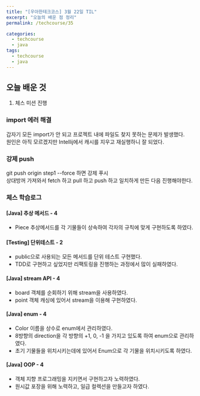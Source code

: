 ```yaml
---
title: "[우아한테크코스] 3월 22일 TIL"
excerpt: "오늘의 배운 점 정리"
permalink: /techcourse/35

categories:
  - techcourse
  - java
tags:
  - techcourse
  - java
---  
```

## 오늘 배운 것  
1. 체스 미션 진행  

### import 에러 해결  
갑자기 모든 import가 안 되고 프로젝트 내에 파일도 찾지 못하는 문제가 발생했다.  
원인은 아직 모르겠지만 Intellij에서 캐시를 지우고 재실행하니 잘 되었다.  

### 강제 push  
git push origin step1 --force 하면 강제 푸시  
상대방꺼 가져와서 fetch 하고 pull 하고 push 하고 일치하게 만든 다음 진행해야한다.  

### 체스 학습로그
#### [Java] 추상 메서드 - 4
- Piece 추상메서드를 각 기물들이 상속하여 각자의 규칙에 맞게 구현하도록 하였다.
#### [Testing] 단위테스트 - 2
- public으로 사용되는 모든 메서드를 단위 테스트 구현했다.
- TDD로 구현하고 싶었지만 리팩토링을 진행하는 과정에서 많이 실패하였다.
#### [Java] stream API - 4
- board 객체를 순회하기 위해 stream을 사용하였다.
- point 객체 캐싱에 있어서 stream을 이용해 구현하였다.
#### [Java] enum - 4
- Color 이름을 상수로 enum에서 관리하였다.
- 8방향의 direction을 각 방향의 +1, 0, -1 을 가지고 있도록 하여 enum으로 관리하였다. 
- 초기 기물들을 위치시키는데에 있어서 Enum으로 각 기물을 위치시키도록 하였다.
#### [Java] OOP - 4
- 객체 지향 프로그래밍을 지키면서 구현하고자 노력하였다.
- 원시값 포장을 위해 노력하고, 일급 컬렉션을 만들고자 하였다.